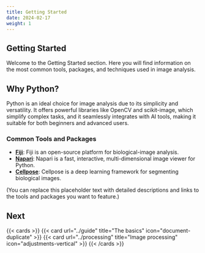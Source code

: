```yaml
---
title: Getting Started
date: 2024-02-17
weight: 1
---
```


## Getting Started

Welcome to the Getting Started section. Here you will find information on the most common tools, packages, and techniques used in image analysis. 

## Why Python?
Python is an ideal choice for image analysis due to its simplicity and versatility. It offers powerful libraries like OpenCV and scikit-image, which simplify complex tasks, and it seamlessly integrates with AI tools, making it suitable for both beginners and advanced users.

### Common Tools and Packages

- **[Fiji](https://fiji.sc/)**: Fiji is an open-source platform for biological-image analysis.
- **[Napari](https://napari.org/)**: Napari is a fast, interactive, multi-dimensional image viewer for Python.
- **[Cellpose](https://www.cellpose.org/)**: Cellpose is a deep learning framework for segmenting biological images.

(You can replace this placeholder text with detailed descriptions and links to the tools and packages you want to feature.)

## Next


{{< cards >}}
  {{< card url="../guide" title="The basics" icon="document-duplicate" >}}
  {{< card url="../processing" title="Image processing" icon="adjustments-vertical" >}}
{{< /cards >}}
